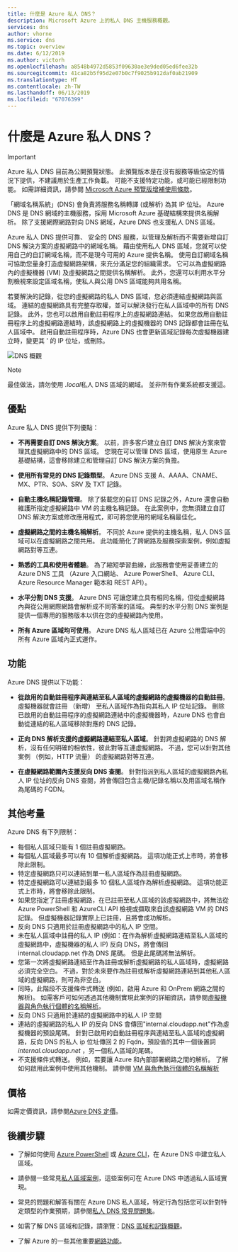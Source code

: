 ```yaml
---
title: 什麼是 Azure 私人 DNS？
description: Microsoft Azure 上的私人 DNS 主機服務概觀。
services: dns
author: vhorne
ms.service: dns
ms.topic: overview
ms.date: 6/12/2019
ms.author: victorh
ms.openlocfilehash: a8548b4972d5853f09630ae3e9ded05ed6fee32b
ms.sourcegitcommit: 41ca82b5f95d2e07b0c7f9025b912daf0ab21909
ms.translationtype: HT
ms.contentlocale: zh-TW
ms.lasthandoff: 06/13/2019
ms.locfileid: "67076399"
---
```

# <a name="what-is-azure-private-dns"></a>什麼是 Azure 私人 DNS？

> [!IMPORTANT]
> Azure 私人 DNS 目前為公開預覽狀態。
> 此預覽版本是在沒有服務等級協定的情況下提供，不建議用於生產工作負載。 可能不支援特定功能，或可能已經限制功能。
> 如需詳細資訊，請參閱 [Microsoft Azure 預覽版增補使用條款](https://azure.microsoft.com/support/legal/preview-supplemental-terms/)。

「網域名稱系統」(DNS) 會負責將服務名稱轉譯 (或解析) 為其 IP 位址。  Azure DNS 是 DNS 網域的主機服務，採用 Microsoft Azure 基礎結構來提供名稱解析。 除了支援網際網路對向 DNS 網域，Azure DNS 也支援私人 DNS 區域。

Azure 私人 DNS 提供可靠、 安全的 DNS 服務，以管理及解析而不需要新增自訂 DNS 解決方案的虛擬網路中的網域名稱。 藉由使用私人 DNS 區域，您就可以使用自己的自訂網域名稱，而不是現今可用的 Azure 提供名稱。 使用自訂網域名稱可協助您量身打造虛擬網路架構，來充分滿足您的組織需求。 它可以為虛擬網路內的虛擬機器 (VM) 及虛擬網路之間提供名稱解析。 此外，您還可以利用水平分割檢視來設定區域名稱，使私人與公用 DNS 區域能夠共用名稱。

若要解決的記錄，從您的虛擬網路的私人 DNS 區域，您必須連結虛擬網路與區域。 連結的虛擬網路具有完整存取權，並可以解決發行在私人區域中的所有 DNS 記錄。 此外，您也可以啟用自動註冊程序上的虛擬網路連結。 如果您啟用自動註冊程序上的虛擬網路連結時，該虛擬網路上的虛擬機器的 DNS 記錄都會註冊在私人區域中。 啟用自動註冊程序時，Azure DNS 也會更新區域記錄每次虛擬機器建立時，變更其 ' 的 IP 位址，或刪除。

![DNS 概觀](./media/private-dns-overview/scenario.png)

> [!NOTE]
> 最佳做法，請勿使用 *.local*私人 DNS 區域的網域。 並非所有作業系統都支援這。

## <a name="benefits"></a>優點

Azure 私人 DNS 提供下列優點：

* **不再需要自訂 DNS 解決方案**。 以前，許多客戶建立自訂 DNS 解決方案來管理其虛擬網路中的 DNS 區域。 您現在可以管理 DNS 區域，使用原生 Azure 基礎結構，這會移除建立和管理自訂 DNS 解決方案的負擔。

* **使用所有常見的 DNS 記錄類型**。 Azure DNS 支援 A、AAAA、CNAME、MX、PTR、SOA、SRV 及 TXT 記錄。

* **自動主機名稱記錄管理**。 除了裝載您的自訂 DNS 記錄之外，Azure 還會自動維護所指定虛擬網路中 VM 的主機名稱記錄。 在此案例中，您無須建立自訂 DNS 解決方案或修改應用程式，即可將您使用的網域名稱最佳化。

* **虛擬網路之間的主機名稱解析**。 不同於 Azure 提供的主機名稱，私人 DNS 區域可以在虛擬網路之間共用。 此功能簡化了跨網路及服務探索案例，例如虛擬網路對等互連。

* **熟悉的工具和使用者體驗**。 為了縮短學習曲線，此服務會使用妥善建立的 Azure DNS 工具 （Azure 入口網站、 Azure PowerShell、 Azure CLI、 Azure Resource Manager 範本和 REST API）。

* **水平分割 DNS 支援**。 Azure DNS 可讓您建立具有相同名稱，但從虛擬網路內與從公用網際網路會解析成不同答案的區域。 典型的水平分割 DNS 案例是提供一個專用的服務版本以供在您的虛擬網路內使用。

* **所有 Azure 區域均可使用**。 Azure DNS 私人區域已在 Azure 公用雲端中的所有 Azure 區域內正式運作。

## <a name="capabilities"></a>功能

Azure DNS 提供以下功能：

* **從啟用的自動註冊程序與連結至私人區域的虛擬網路的虛擬機器的自動註冊**。 虛擬機器就會註冊 （新增） 至私人區域作為指向其私人 IP 位址記錄。 刪除已啟用的自動註冊程序的虛擬網路連結中的虛擬機器時，Azure DNS 也會自動從連結的私人區域移除對應的 DNS 記錄。

* **正向 DNS 解析支援的虛擬網路連結至私人區域**。 針對跨虛擬網路的 DNS 解析，沒有任何明確的相依性，彼此對等互連虛擬網路。 不過，您可以針對其他案例 （例如，HTTP 流量） 的虛擬網路對等互連。

* **在虛擬網路範圍內支援反向 DNS 查閱**。 針對指派到私人區域的虛擬網路內私人 IP 位址的反向 DNS 查閱，將會傳回包含主機/記錄名稱以及用區域名稱作為尾碼的 FQDN。

## <a name="other-considerations"></a>其他考量

Azure DNS 有下列限制：

* 每個私人區域只能有 1 個註冊虛擬網路。
* 每個私人區域最多可以有 10 個解析虛擬網路。 這項功能正式上市時，將會移除此限制。
* 特定虛擬網路只可以連結到單一私人區域作為註冊虛擬網路。
* 特定虛擬網路可以連結到最多 10 個私人區域作為解析虛擬網路。 這項功能正式上市時，將會移除此限制。
* 如果您指定了註冊虛擬網路，在已註冊至私人區域的該虛擬網路中，將無法從 Azure PowerShell 和 AzureCLI API 檢視或擷取來自該虛擬網路 VM 的 DNS 記錄。 但虛擬機器記錄實際上已註冊，且將會成功解析。
* 反向 DNS 只適用於註冊虛擬網路中的私人 IP 空間。
* 未在私人區域中註冊的私人 IP (例如：在作為解析虛擬網路連結至私人區域的虛擬網路中，虛擬機器的私人 IP) 反向 DNS，將會傳回 internal.cloudapp.net  作為 DNS 尾碼。 但是此尾碼將無法解析。
* 您第一次將虛擬網路連結至作為註冊或解析虛擬網路的私人區域時，虛擬網路必須完全空白。 不過，對於未來要作為註冊或解析虛擬網路連結到其他私人區域的虛擬網路，則可為非空白。
* 同時，此階段不支援條件式轉送 (例如，啟用 Azure 和 OnPrem 網路之間的解析)。 如需客戶可如何透過其他機制實現此案例的詳細資訊，請參閱[虛擬機器與角色執行個體的名稱解析](../virtual-network/virtual-networks-name-resolution-for-vms-and-role-instances.md)。
* 反向 DNS 只適用於連結的虛擬網路中的私人 IP 空間
* 連結的虛擬網路的私人 IP 的反向 DNS 會傳回"internal.cloudapp.net"作為虛擬機器的預設尾碼。 針對已啟用的自動註冊程序與連結至私人區域的虛擬網路，反向 DNS 的私人 ip 位址傳回 2 的 Fqdn，預設值的其中一個後置詞*internal.cloudapp.net* ，另一個私人區域的尾碼。
* 不支援條件式轉送。 例如，若要讓 Azure 和內部部署網路之間的解析。 了解如何啟用此案例中使用其他機制。 請參閱 [VM 與角色執行個體的名稱解析](../virtual-network/virtual-networks-name-resolution-for-vms-and-role-instances.md)
 


## <a name="pricing"></a>價格

如需定價資訊，請參閱[Azure DNS 定價](https://azure.microsoft.com/pricing/details/dns/)。

## <a name="next-steps"></a>後續步驟

* 了解如何使用 [Azure PowerShell](./private-dns-getstarted-powershell.md) 或 [Azure CLI](./private-dns-getstarted-cli.md)，在 Azure DNS 中建立私人區域。

* 請參閱一些常見[私人區域案例](./private-dns-scenarios.md)，這些案例可在 Azure DNS 中透過私人區域實現。

* 常見的問題和解答有關在 Azure DNS 私人區域，特定行為包括您可以針對特定類型的作業預期，請參閱[私人 DNS 常見問題集](./dns-faq-private.md)。

* 如需了解 DNS 區域和記錄，請瀏覽：[DNS 區域和記錄概觀](dns-zones-records.md)。

* 了解 Azure 的一些其他重要[網路功能](../networking/networking-overview.md)。
